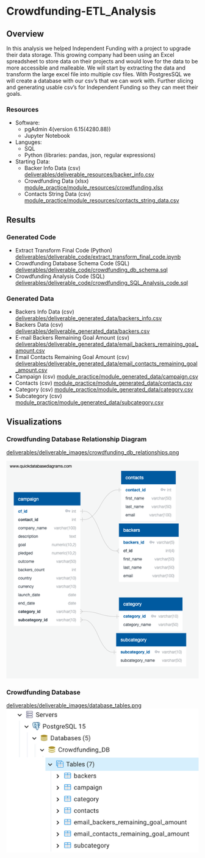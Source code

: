 # Crowdfunding-ETL_Analysis

## Overview
In this analysis we helped Independent Funding with a project to upgrade their data storage. This growing company had been using an Excel spreadsheet to store data on their projects and would love for the data to be more accessible and malleable. We will start by extracting the data and transform the large excel file into multiple csv files. With PostgresSQL we will create a database with our csv’s that we can work with. Further slicing and generating usable csv’s for Independent Funding so they can meet their goals. 

### Resources

- Software:
    - pgAdmin 4(version 6.15(4280.88))
    - Jupyter Notebook
- Languges:
    - SQL
    - Python (libraries: pandas, json, regular expressions)
- Starting Data:
    - Backer Info Data (csv) [deliverables/deliverable_resources/backer_info.csv](deliverables/deliverable_resources/backer_info.csv)
    - Crowdfunding Data (xlsx) [module_practice/module_resources/crowdfunding.xlsx](module_practice/module_resources/crowdfunding.xlsx)
    - Contacts String Data (csv) [module_practice/module_resources/contacts_string_data.csv](module_practice/module_resources/contacts_string_data.csv)

## Results

### Generated Code 
- Extract Transform Final Code (Python)
[deliverables/deliverable_code/extract_transform_final_code.ipynb](deliverables/deliverable_code/extract_transform_final_code.ipynb)
- Crowdfunding Database Schema Code (SQL)
[deliverables/deliverable_code/crowdfunding_db_schema.sql](deliverables/deliverable_code/crowdfunding_db_schema.sql)
- Crowdfunding Analysis Code (SQL)
[deliverables/deliverable_code/crowdfunding_SQL_Analysis_code.sql](deliverables/deliverable_code/crowdfunding_SQL_Analysis_code.sql)

### Generated Data

- Backers Info Data (csv) [deliverables/deliverable_generated_data/backers_info.csv](deliverables/deliverable_generated_data/backers_info.csv) 
- Backers Data (csv) [deliverables/deliverable_generated_data/backers.csv](deliverables/deliverable_generated_data/backers.csv) 
- E-mail Backers Remaining Goal Amount (csv) [deliverables/deliverable_generated_data/email_backers_remaining_goal_amount.csv](deliverables/deliverable_generated_data/email_backers_remaining_goal_amount.csv)
- Email Contacts Remaining Goal Amount (csv) [deliverables/deliverable_generated_data/email_contacts_remaining_goal_amount.csv](deliverables/deliverable_generated_data/email_contacts_remaining_goal_amount.csv)
- Campaign (csv) [module_practice/module_generated_data/campaign.csv](module_practice/module_generated_data/campaign.csv)
- Contacts (csv) [module_practice/module_generated_data/contacts.csv](module_practice/module_generated_data/contacts.csv)
- Category (csv) [module_practice/module_generated_data/category.csv](module_practice/module_generated_data/category.csv)
- Subcategory (csv) [module_practice/module_generated_data/subcategory.csv](module_practice/module_generated_data/subcategory.csv)



## Visualizations 

### Crowdfunding Database Relationship Diagram
[deliverables/deliverable_images/crowdfunding_db_relationships.png](deliverables/deliverable_images/crowdfunding_db_relationships.png)

![deliverables/deliverable_images/crowdfunding_db_relationships.png](deliverables/deliverable_images/crowdfunding_db_relationships.png)

### Crowdfunding Database  
[deliverables/deliverable_images/database_tables.png](deliverables/deliverable_images/database_tables.png)
![deliverables/deliverable_images/database_tables.png](deliverables/deliverable_images/database_tables.png)

